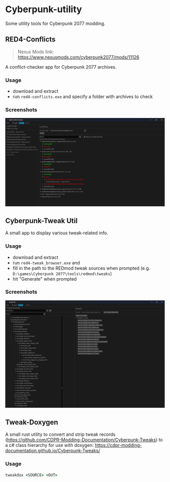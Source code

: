 # Cyberpunk-utility

Some utility tools for Cyberpunk 2077 modding.

## RED4-Conflicts

> Nexus Mods link: https://www.nexusmods.com/cyberpunk2077/mods/11126

A conflict-checker app for Cyberpunk 2077 archives.

### Usage
- download and extract
- run `red4-conflicts.exe` and specify a folder with archives to check

### Screenshots
![screenshot](./assets/red4_conflicts_02.png)

## Cyberpunk-Tweak Util
A small app to display various tweak-related info.

### Usage
- download and extract
- run `red4-tweak_browser.exe` and 
- fill in the path to the REDmod tweak sources when prompted (e.g. `D:\games\Cyberpunk 2077\tools\redmod\tweaks`) 
- hit "Generate" when prompted

### Screenshots
![screenshot](./assets/Screenshot%202023-11-10%20173502.png)

## Tweak-Doxygen

A small rust utility to convert and strip tweak records (<https://github.com/CDPR-Modding-Documentation/Cyberpunk-Tweaks>) to a c# class hierarchy for use with doxygen: <https://cdpr-modding-documentation.github.io/Cyberpunk-Tweaks/>

### Usage
```cmd
tweakdox <SOURCE> <OUT>
```
